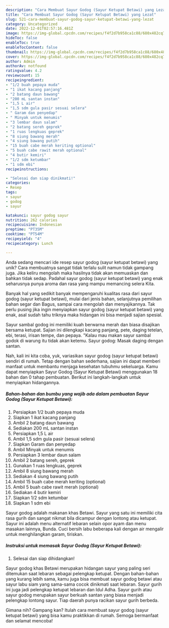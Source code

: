 ```yaml
---
description: "Cara Membuat Sayur Godog (Sayur Ketupat Betawi) yang Lezat"
title: "Cara Membuat Sayur Godog (Sayur Ketupat Betawi) yang Lezat"
slug: 521-cara-membuat-sayur-godog-sayur-ketupat-betawi-yang-lezat
category: Uncategorized
date: 2022-12-01T02:57:16.481Z
image: https://img-global.cpcdn.com/recipes/f4f2d7b958ca1c88/680x482cq70/sayur-godog-sayur-ketupat-betawi-foto-resep-utama.jpg
hideToc: false
enableToc: true
enableTocContent: false
thumbnail: https://img-global.cpcdn.com/recipes/f4f2d7b958ca1c88/680x482cq70/sayur-godog-sayur-ketupat-betawi-foto-resep-utama.jpg
cover: https://img-global.cpcdn.com/recipes/f4f2d7b958ca1c88/680x482cq70/sayur-godog-sayur-ketupat-betawi-foto-resep-utama.jpg
author: Admin
authorAv: notfound
ratingvalue: 4.2
reviewcount: 15
recipeingredient:
- "1/2 buah pepaya muda"
- "1 ikat kacang panjang"
- "2 batang daun bawang"
- "200 mL santan instan"
- "1,5 L air"
- "1,5 sdm gula pasir sesuai selera"
- " Garam dan penyedap"
- " Minyak untuk menumis"
- "3 lembar daun salam"
- "2 batang sereh geprek"
- "1 ruas lengkuas geprek"
- "8 siung bawang merah"
- "4 siung bawang putih"
- "15 buah cabe merah keriting optional"
- "5 buah cabe rawit merah optional"
- "4 butir kemiri"
- "1/2 sdm ketumbar"
- "1 sdm ebi"
recipeinstructions:

- "Selesai dan siap dinikmati!"
categories:
- Resep
tags:
- sayur
- godog
- sayur

katakunci: sayur godog sayur 
nutrition: 262 calories
recipecuisine: Indonesian
preptime: "PT35M"
cooktime: "PT54M"
recipeyield: "4"
recipecategory: Lunch

---
```





Anda sedang mencari ide resep sayur godog (sayur ketupat betawi) yang unik? Cara membuatnya sangat tidak terlalu sulit namun tidak gampang juga. Jika keliru mengolah maka hasilnya tidak akan memuaskan dan bahkan tidak sedap. Padahal sayur godog (sayur ketupat betawi) yang enak seharusnya punya aroma dan rasa yang mampu memancing selera Kita.





Banyak hal yang sedikit banyak mempengaruhi kualitas rasa dari sayur godog (sayur ketupat betawi), mulai dari jenis bahan, selanjutnya pemilihan bahan segar dan Bagus, sampai cara mengolah dan menyajikannya. Tak perlu pusing jika ingin menyiapkan sayur godog (sayur ketupat betawi) yang enak,      asal sudah tahu triknya maka hidangan ini bisa menjadi sajian spesial.














Sayur sambal godog ini memiliki kuah berwarna merah dan biasa disajikan bersama ketupat. Sajian ini dilengkapi kacang panjang, pete, daging tetelan, ebi, terasi, irisan tempe, dan pepaya. &#34;Kalau mau makan sayur sambal godok di warung itu tidak akan ketemu. Sayur godog: Masak daging dengan santan.






Nah, kali ini kita coba, yuk, variasikan sayur godog (sayur ketupat betawi) sendiri di rumah. Tetap dengan bahan sederhana, sajian ini dapat memberi manfaat untuk membantu menjaga kesehatan tubuhmu sekeluarga. Kamu dapat menyiapkan Sayur Godog (Sayur Ketupat Betawi) menggunakan 18 bahan dan 0 tahap pembuatan. Berikut ini langkah-langkah untuk menyiapkan hidangannya.

<!--inarticleads1-->

##### Bahan-bahan dan bumbu yang wajib ada dalam pembuatan Sayur Godog (Sayur Ketupat Betawi):

1. Persiapkan 1/2 buah pepaya muda
1. Siapkan 1 ikat kacang panjang
1. Ambil 2 batang daun bawang
1. Sediakan 200 mL santan instan
1. Persiapkan 1,5 L air
1. Ambil 1,5 sdm gula pasir (sesuai selera)
1. Siapkan  Garam dan penyedap
1. Ambil  Minyak untuk menumis
1. Persiapkan 3 lembar daun salam
1. Ambil 2 batang sereh, geprek
1. Gunakan 1 ruas lengkuas, geprek
1. Ambil 8 siung bawang merah
1. Sediakan 4 siung bawang putih
1. Ambil 15 buah cabe merah keriting (optional)
1. Ambil 5 buah cabe rawit merah (optional)
1. Sediakan 4 butir kemiri
1. Siapkan 1/2 sdm ketumbar
1. Siapkan 1 sdm ebi


Sayur godog adalah makanan khas Betawi. Sayur yang satu ini memiliki cita rasa gurih dan sangat nikmat bila dicampur dengan lontong atau ketupat. Sayur ini adalah menu alternatif lebaran selain opor ayam dan menu masakan lainnya, Bunda. Cuci bersih labu beberapa kali dengan air mengalir untuk menghilangkan garam, tiriskan. 

<!--inarticleads2-->

##### Instruksi untuk memasak Sayur Godog (Sayur Ketupat Betawi):


1. Selesai dan siap dihidangkan!

Sayur godog khas Betawi merupakan hidangan sayur yang paling seri ditemukan saat lebaran sebagai pelengkap ketupat. Dengan bahan-bahan yang kurang lebih sama, kamu juga bisa membuat sayur godog betawi atau sayur labu siam yang sama-sama cocok dinikmati saat lebaran. Sayur gurih ini juga jadi pelengkap ketupat lebaran dan Idul Adha. Sayur gurih atau sayur godog merupakan sayur berkuah santan yang biasa menjadi pelengkap lontong sayur. Tiap daerah punya racikan sayur gurih berbeda. 

Gimana nih? Gampang kan? Itulah cara membuat sayur godog (sayur ketupat betawi) yang bisa kamu praktikkan di rumah. Semoga bermanfaat dan selamat mencoba!
